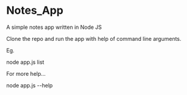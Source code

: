 # Notes_App
A simple notes app written in Node JS

Clone the repo and run the app with help of command line arguments.

Eg. 

node app.js list


For more help...

node app.js --help

